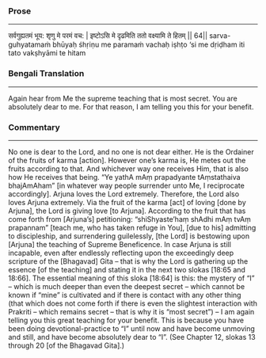 ### Prose 
 --- 
सर्वगुह्यतमं भूय: शृणु मे परमं वच: |
इष्टोऽसि मे दृढमिति ततो वक्ष्यामि ते हितम् || 64||
sarva-guhyatamaṁ bhūyaḥ śhṛiṇu me paramaṁ vachaḥ
iṣhṭo ‘si me dṛiḍham iti tato vakṣhyāmi te hitam

### Bengali Translation 
 --- 
Again hear from Me the supreme teaching that is most secret. You are absolutely dear to me. For that reason, I am telling you this for your benefit. 

### Commentary 
 --- 
No one is dear to the Lord, and no one is not dear either. He is the Ordainer of the fruits of karma [action]. However one’s karma is, He metes out the fruits according to that. And whichever way one receives Him, that is also how He receives that being. “Ye yathA mAṃ prapadyante tAṃstathaiva bhajAmAham” [in whatever way people surrender unto Me, I reciprocate accordingly]. Arjuna loves the Lord extremely. Therefore, the Lord also loves Arjuna extremely. Via the fruit of the karma [act] of loving [done by Arjuna], the Lord is giving love [to Arjuna]. According to the fruit that has come forth from [Arjuna’s] petitioning: “shiShyaste’haṃ shAdhi mAṃ tvAṃ prapannam” [teach me, who has taken refuge in You], [due to his] admitting to discipleship, and surrendering guilelessly, [the Lord] is bestowing upon [Arjuna] the teaching of Supreme Beneficence. In case Arjuna is still incapable, even after endlessly reflecting upon the exceedingly deep scripture of the [Bhagavad] Gita – that is why the Lord is gathering up the essence [of the teaching] and stating it in the next two slokas [18:65 and 18:66]. The essential meaning of this sloka [18:64] is this: the mystery of “I” – which is much deeper than even the deepest secret – which cannot be known if “mine” is cultivated and if there is contact with any other thing (that which does not come forth if there is even the slightest interaction with Prakriti – which remains secret – that is why it is “most secret”) – I am again telling you this great teaching for your benefit. This is because you have been doing devotional-practice to “I” until now and have become unmoving and still, and have become absolutely dear to “I”. (See Chapter 12, slokas 13 through 20 [of the Bhagavad Gita].)